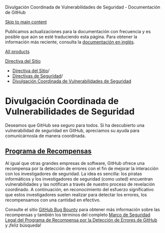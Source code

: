 Divulgación Coordinada de Vulnerabilidades de Seguridad - Documentación de GitHub

[Skip to main content](#main-content)

Publicamos actualizaciones para la documentación con frecuencia y es posible que aún se esté traduciendo esta página. Para obtener la información más reciente, consulta la [documentación en inglés](/en).

[All products](/es)

[Directiva del Sitio](/es/site-policy)

* [Directiva del Sitio](/es/site-policy)/
* [Directivas de Seguridad](/es/site-policy/security-policies)/
* [Divulgación Coordinada de Vulnerabilidades de Seguridad](/es/site-policy/security-policies/coordinated-disclosure-of-security-vulnerabilities)

Divulgación Coordinada de Vulnerabilidades de Seguridad
==========

Deseamos que GitHub sea seguro para todos. Si ha descubierto una vulnerabilidad de seguridad en GitHub, apreciamos su ayuda para comunicárnosla de manera coordinada.

[Programa de Recompensas](#bounty-program)
----------

Al igual que otras grandes empresas de software, GitHub ofrece una recompensa por la detección de errores con el fin de mejorar la interacción con los investigadores de seguridad. La idea es sencilla: los piratas informáticos y los investigadores de seguridad (como usted) encuentran vulnerabilidades y las notifican a través de nuestro proceso de revelación coordinado. A continuación, en reconocimiento del esfuerzo significativo que estos investigadores suelen realizar para detectar los errores, los recompensamos con una cantidad en efectivo.

Consulte el sitio [GitHub Bug Bounty](https://bounty.github.com) para obtener más información sobre las recompensas y también los términos del completo [Marco de Seguridad Legal del Programa de Recompensa por la Detección de Errores de GitHub](/es/site-policy/security-policies/github-bug-bounty-program-legal-safe-harbor) y ¡feliz búsqueda!
